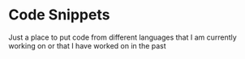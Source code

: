 Code Snippets
======

Just a place to put code from different languages that I am currently working on or that I have worked on in the past
